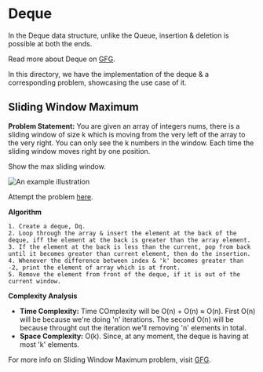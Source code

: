 # Deque

In the Deque data structure, unlike the Queue, insertion & deletion is possible at both the ends.

Read more about Deque on [GFG](https://www.geeksforgeeks.org/deque-cpp-stl/).

In this directory, we have the implementation of the deque & a corresponding problem, showcasing the use case of it.


## Sliding Window Maximum

**Problem Statement:** You are given an array of integers nums, there is a sliding window of size k which is moving from the very left of the array to the very right. You can only see the k numbers in the window. Each time the sliding window moves right by one position.

Show the max sliding window.

![An example illustration](https://algomonster.s3.us-east-2.amazonaws.com/sliding_window_maximum.png)

Attempt the problem [here](https://leetcode.com/problems/sliding-window-maximum/).

**Algorithm**

```
1. Create a deque, Dq.
2. Loop through the array & insert the element at the back of the deque, iff the element at the back is greater than the array element.
3. If the element at the back is less than the current, pop from back until it becomes greater than current element, then do the insertion.
4. Whenever the difference between index & 'k' becomes greater than -2, print the element of array which is at front.
5. Remove the element from front of the deque, if it is out of the current window.
```

**Complexity Analysis**
- **Time Complexity:** Time COmplexity will be O(n) + O(n) ≈ O(n). First O(n) will be because we're doing 'n' iterations. The second O(n) will be because throught out the iteration we'll removing 'n' elements in total.
- **Space Complexity:** O(k). Since, at any moment, the deque is having at most 'k' elements.

For more info on Sliding Window Maximum problem, visit [GFG](https://www.geeksforgeeks.org/sliding-window-maximum-maximum-of-all-subarrays-of-size-k/). 